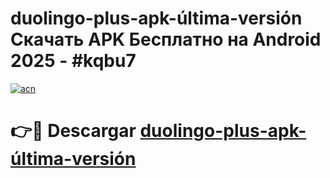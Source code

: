 # duolingo-plus-apk-última-versión Скачать APK Бесплатно на Android 2025 - #kqbu7

[![acn](https://github.com/user-attachments/assets/0f9c940e-d8b0-45ae-aac7-cd30a18b3e1c)](https://apps.freeplayer.one?title=duolingo-plus-apk-última-versión&ref=9RF)

# 👉🔴 Descargar [duolingo-plus-apk-última-versión](https://apps.freeplayer.one?title=duolingo-plus-apk-última-versión&ref=9RF)